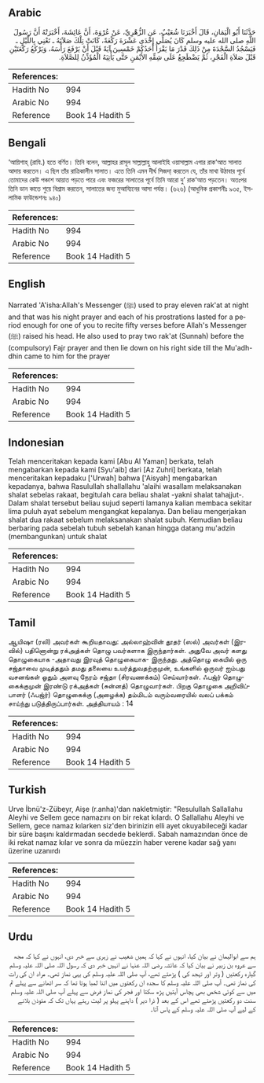 ## Arabic


<div dir="rtl" lang="ar" style={{fontSize:'larger',backgroundColor:'#f8f9fa',padding:20}}>
حَدَّثَنَا أَبُو الْيَمَانِ، قَالَ أَخْبَرَنَا شُعَيْبٌ، عَنِ الزُّهْرِيِّ، عَنْ عُرْوَةَ، أَنَّ عَائِشَةَ، أَخْبَرَتْهُ أَنَّ رَسُولَ اللَّهِ صلى الله عليه وسلم كَانَ يُصَلِّي إِحْدَى عَشْرَةَ رَكْعَةً، كَانَتْ تِلْكَ صَلاَتَهُ ـ تَعْنِي بِاللَّيْلِ ـ فَيَسْجُدُ السَّجْدَةَ مِنْ ذَلِكَ قَدْرَ مَا يَقْرَأُ أَحَدُكُمْ خَمْسِينَ آيَةً قَبْلَ أَنْ يَرْفَعَ رَأْسَهُ، وَيَرْكَعُ رَكْعَتَيْنِ قَبْلَ صَلاَةِ الْفَجْرِ، ثُمَّ يَضْطَجِعُ عَلَى شِقِّهِ الأَيْمَنِ حَتَّى يَأْتِيَهُ الْمُؤَذِّنُ لِلصَّلاَةِ‏.‏
</div>
<div style={{backgroundColor:'#f8f9fa',padding:20, marginBottom: 10}}><table> <thead> <tr> <th>References:</th> <th></th> </tr> </thead> <tbody><tr><td>Hadith No</td><td>994</td></tr><tr><td>Arabic No</td><td>994</td></tr><tr><td>Reference</td><td>Book 14 Hadith 5</td></tr></tbody></table></div>

## Bengali


<div dir="ltr" lang="bn" style={{fontSize:'larger',backgroundColor:'#f8f9fa',padding:20}}>
‘আয়িশাহ্ (রাযি.) হতে বর্ণিত। তিনি বলেন, আল্লাহর রাসূল সাল্লাল্লাহু আলাইহি ওয়াসাল্লাম এগার রাক‘আত সালাত আদায় করতেন। এ ছিল তাঁর রাত্রিকালীন সালাত। এতে তিনি এমন দীর্ঘ সিজদা্ করতেন যে, তাঁর মাথা উঠাবার পূর্বে তোমাদের কেউ পঞ্চাশ আয়াত পড়তে পারে এবং ফজরের সালাতের পূর্বে তিনি আরো দু’ রাক‘আত পড়তেন। অতঃপর তিনি ডান কাতে শুয়ে বিশ্রাম করতেন, সালাতের জন্য মুআয্যিনের আসা পর্যন্ত। (৬২৬) (আধুনিক প্রকাশনীঃ ৯৩৫, ইসলামিক ফাউন্ডেশনঃ ৯৪০)
</div>
<div style={{backgroundColor:'#f8f9fa',padding:20, marginBottom: 10}}><table> <thead> <tr> <th>References:</th> <th></th> </tr> </thead> <tbody><tr><td>Hadith No</td><td>994</td></tr><tr><td>Arabic No</td><td>994</td></tr><tr><td>Reference</td><td>Book 14 Hadith 5</td></tr></tbody></table></div>

## English


<div dir="ltr" lang="en" style={{fontSize:'larger',backgroundColor:'#f8f9fa',padding:20}}>
Narrated 'A'isha:Allah's Messenger (ﷺ) used to pray eleven rak'at at night and that was his night prayer and each of his prostrations lasted for a period enough for one of you to recite fifty verses before Allah's Messenger (ﷺ) raised his head. He also used to pray two rak'at (Sunnah) before the (compulsory) Fajr prayer and then lie down on his right side till the Mu'adh-dhin came to him for the prayer
</div>
<div style={{backgroundColor:'#f8f9fa',padding:20, marginBottom: 10}}><table> <thead> <tr> <th>References:</th> <th></th> </tr> </thead> <tbody><tr><td>Hadith No</td><td>994</td></tr><tr><td>Arabic No</td><td>994</td></tr><tr><td>Reference</td><td>Book 14 Hadith 5</td></tr></tbody></table></div>

## Indonesian


<div dir="ltr" lang="id" style={{fontSize:'larger',backgroundColor:'#f8f9fa',padding:20}}>
Telah menceritakan kepada kami [Abu Al Yaman] berkata, telah mengabarkan kepada kami [Syu'aib] dari [Az Zuhri] berkata, telah menceritakan kepadaku ['Urwah] bahwa ['Aisyah] mengabarkan kepadanya, bahwa Rasulullah shallallahu 'alaihi wasallam melaksanakan shalat sebelas rakaat, begitulah cara beliau shalat -yakni shalat tahajjut-. Dalam shalat tersebut beliau sujud seperti lamanya kalian membaca sekitar lima puluh ayat sebelum mengangkat kepalanya. Dan beliau mengerjakan shalat dua rakaat sebelum melaksanakan shalat subuh. Kemudian beliau berbaring pada sebelah tubuh sebelah kanan hingga datang mu'adzin (membangunkan) untuk shalat
</div>
<div style={{backgroundColor:'#f8f9fa',padding:20, marginBottom: 10}}><table> <thead> <tr> <th>References:</th> <th></th> </tr> </thead> <tbody><tr><td>Hadith No</td><td>994</td></tr><tr><td>Arabic No</td><td>994</td></tr><tr><td>Reference</td><td>Book 14 Hadith 5</td></tr></tbody></table></div>

## Tamil


<div dir="ltr" lang="ta" style={{fontSize:'larger',backgroundColor:'#f8f9fa',padding:20}}>
ஆயிஷா (ரலி) அவர்கள் கூறியதாவது: அல்லாஹ்வின் தூதர் (ஸல்) அவர்கள் (இரவில்) பதினொன்று ரக்அத்கள் தொழு பவர்களாக இருந்தார்கள். அதுவே அவர் களது தொழுகையாக -அதாவது இரவுத் தொழுகையாக- இருந்தது. அத்தொழு கையில் ஒரு சஜ்தாவை முடித்ததும் தமது தலையை உயர்த்துவதற்குமுன், உங்களில் ஒருவர் ஐம்பது வசனங்கள் ஓதும் அளவு நேரம் சஜ்தா (சிரவணக்கம்) செய்வார்கள். ஃபஜ்ர் தொழுகைக்குமுன் இரண்டு ரக்அத்கள் (சுன்னத்) தொழுவார்கள். பிறகு தொழுகை அறிவிப்பாளர் (ஃபஜ்ர்) தொழுகைக்கு (அழைக்க) தம்மிடம் வரும்வரையில் வலப் பக்கம் சாய்ந்து படுத்திருப்பார்கள். அத்தியாயம் : 14
</div>
<div style={{backgroundColor:'#f8f9fa',padding:20, marginBottom: 10}}><table> <thead> <tr> <th>References:</th> <th></th> </tr> </thead> <tbody><tr><td>Hadith No</td><td>994</td></tr><tr><td>Arabic No</td><td>994</td></tr><tr><td>Reference</td><td>Book 14 Hadith 5</td></tr></tbody></table></div>

## Turkish


<div dir="ltr" lang="tr" style={{fontSize:'larger',backgroundColor:'#f8f9fa',padding:20}}>
Urve İbnü'z-Zübeyr, Aişe (r.anha)'dan nakletmiştir: "Resulullah Sallallahu Aleyhi ve Sellem gece namazını on bir rekat kılardı. O Sallallahu Aleyhi ve Sellem, gece namaz kılarken siz'den birinizin elli ayet okuyabileceği kadar bir süre başını kaldırmadan secdede beklerdi. Sabah namazından önce de iki rekat namaz kılar ve sonra da müezzin haber verene kadar sağ yanı üzerine uzanırdı
</div>
<div style={{backgroundColor:'#f8f9fa',padding:20, marginBottom: 10}}><table> <thead> <tr> <th>References:</th> <th></th> </tr> </thead> <tbody><tr><td>Hadith No</td><td>994</td></tr><tr><td>Arabic No</td><td>994</td></tr><tr><td>Reference</td><td>Book 14 Hadith 5</td></tr></tbody></table></div>

## Urdu


<div dir="rtl" lang="ur" style={{fontSize:'larger',backgroundColor:'#f8f9fa',padding:20}}>
ہم سے ابوالیمان نے بیان کیا، انہوں نے کہا کہ ہمیں شعیب نے زہری سے خبر دی، انہوں نے کہا کہ مجھ سے عروہ بن زبیر نے بیان کیا کہ عائشہ رضی اللہ عنہا نے انہیں خبر دی کہ رسول اللہ صلی اللہ علیہ وسلم گیارہ رکعتیں ( وتر اور تہجد کی ) پڑھتے تھے، آپ صلی اللہ علیہ وسلم کی یہی نماز تھی۔ مراد ان کی رات کی نماز تھی۔ آپ صلی اللہ علیہ وسلم کا سجدہ ان رکعتوں میں اتنا لمبا ہوتا تھا کہ سر اٹھانے سے پہلے تم میں سے کوئی شخص بھی پچاس آیتیں پڑھ سکتا اور فجر کی نماز فرض سے پہلے آپ صلی اللہ علیہ وسلم سنت دو رکعتیں پڑھتے تھے اس کے بعد ( ذرا دیر ) داہنے پہلو پر لیٹ رہتے یہاں تک کہ مئوذن بلانے کے لیے آپ صلی اللہ علیہ وسلم کے پاس آتا۔
</div>
<div style={{backgroundColor:'#f8f9fa',padding:20, marginBottom: 10}}><table> <thead> <tr> <th>References:</th> <th></th> </tr> </thead> <tbody><tr><td>Hadith No</td><td>994</td></tr><tr><td>Arabic No</td><td>994</td></tr><tr><td>Reference</td><td>Book 14 Hadith 5</td></tr></tbody></table></div>
